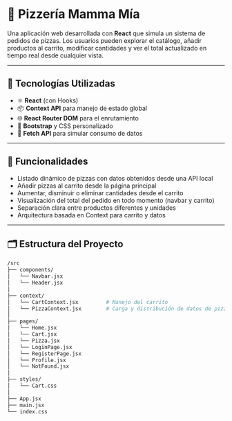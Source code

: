 # 🍕 Pizzería Mamma Mía

Una aplicación web desarrollada con **React** que simula un sistema de pedidos de pizzas. Los usuarios pueden explorar el catálogo, añadir productos al carrito, modificar cantidades y ver el total actualizado en tiempo real desde cualquier vista.

---

## 🚀 Tecnologías Utilizadas

- ⚛️ **React** (con Hooks)
- 📦 **Context API** para manejo de estado global
- 🌐 **React Router DOM** para el enrutamiento
- 🎨 **Bootstrap** y CSS personalizado
- 🧠 **Fetch API** para simular consumo de datos

---

## 🎯 Funcionalidades

- Listado dinámico de pizzas con datos obtenidos desde una API local
- Añadir pizzas al carrito desde la página principal
- Aumentar, disminuir o eliminar cantidades desde el carrito
- Visualización del total del pedido en todo momento (navbar y carrito)
- Separación clara entre productos diferentes y unidades
- Arquitectura basada en Context para carrito y datos

---

## 🗂️ Estructura del Proyecto

```bash
/src
├── components/
│   └── Navbar.jsx
│   └── Header.jsx
│
├── context/
│   └── CartContext.jsx         # Manejo del carrito
│   └── PizzaContext.jsx        # Carga y distribución de datos de pizzas
│
├── pages/
│   └── Home.jsx
│   └── Cart.jsx
│   └── Pizza.jsx
│   └── LoginPage.jsx
│   └── RegisterPage.jsx
│   └── Profile.jsx
│   └── NotFound.jsx
│
├── styles/
│   └── Cart.css
│
├── App.jsx
├── main.jsx
└── index.css
```
